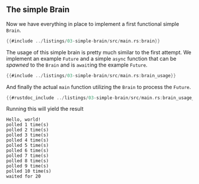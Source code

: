 ## The simple Brain

Now we have everything in place to implement a first functional simple `Brain`.

```rust ,ignore,noplayground
{{#include ../listings/03-simple-brain/src/main.rs:brain}}
```

The usage of this simple brain is pretty much similar to the first attempt. We implement an example `Future` and a simple `async` function that can be *spawned* to the `Brain` and is `await`ing the example `Future`.

```rust ,ignore,noplayground
{{#include ../listings/03-simple-brain/src/main.rs:brain_usage}}
```

And finally the actual `main` function utilizing the `Brain` to process the `Future`.

```rust ,ignore,noplayground
{{#rustdoc_include ../listings/03-simple-brain/src/main.rs:brain_usage_main}}
```

Running this will yield the result

```text
Hello, world!
polled 1 time(s)
polled 2 time(s)
polled 3 time(s)
polled 4 time(s)
polled 5 time(s)
polled 6 time(s)
polled 7 time(s)
polled 8 time(s)
polled 9 time(s)
polled 10 time(s)
waited for 20
```
